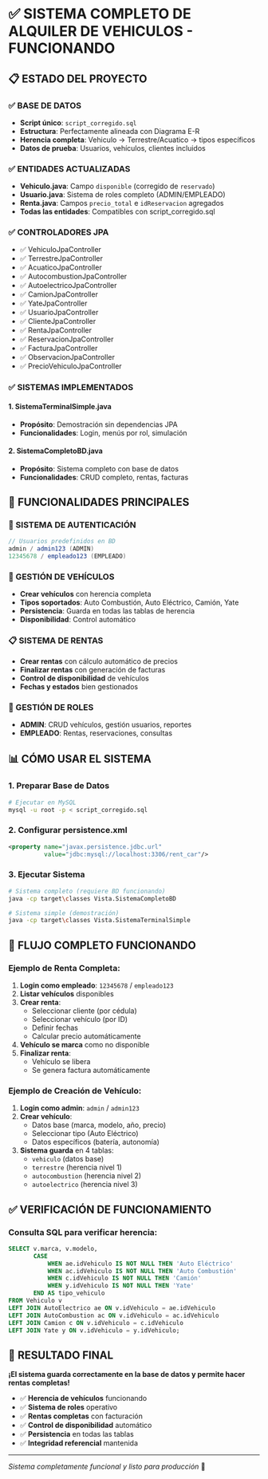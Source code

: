 # ✅ SISTEMA COMPLETO DE ALQUILER DE VEHICULOS - FUNCIONANDO

## 📋 **ESTADO DEL PROYECTO**

### **✅ BASE DE DATOS**
- **Script único**: `script_corregido.sql`
- **Estructura**: Perfectamente alineada con Diagrama E-R
- **Herencia completa**: Vehiculo → Terrestre/Acuatico → tipos específicos
- **Datos de prueba**: Usuarios, vehículos, clientes incluidos

### **✅ ENTIDADES ACTUALIZADAS**
- **Vehiculo.java**: Campo `disponible` (corregido de `reservado`)
- **Usuario.java**: Sistema de roles completo (ADMIN/EMPLEADO)
- **Renta.java**: Campos `precio_total` e `idReservacion` agregados
- **Todas las entidades**: Compatibles con script_corregido.sql

### **✅ CONTROLADORES JPA**
- ✅ VehiculoJpaController
- ✅ TerrestreJpaController
- ✅ AcuaticoJpaController
- ✅ AutocombustionJpaController
- ✅ AutoelectricoJpaController
- ✅ CamionJpaController
- ✅ YateJpaController
- ✅ UsuarioJpaController
- ✅ ClienteJpaController
- ✅ RentaJpaController
- ✅ ReservacionJpaController
- ✅ FacturaJpaController
- ✅ ObservacionJpaController
- ✅ PrecioVehiculoJpaController

### **✅ SISTEMAS IMPLEMENTADOS**

#### **1. SistemaTerminalSimple.java**
- **Propósito**: Demostración sin dependencias JPA
- **Funcionalidades**: Login, menús por rol, simulación

#### **2. SistemaCompletoBD.java**
- **Propósito**: Sistema completo con base de datos
- **Funcionalidades**: CRUD completo, rentas, facturas

## 🚀 **FUNCIONALIDADES PRINCIPALES**

### **🔐 SISTEMA DE AUTENTICACIÓN**
```java
// Usuarios predefinidos en BD
admin / admin123 (ADMIN)
12345678 / empleado123 (EMPLEADO)
```

### **🚗 GESTIÓN DE VEHÍCULOS**
- **Crear vehículos** con herencia completa
- **Tipos soportados**: Auto Combustión, Auto Eléctrico, Camión, Yate
- **Persistencia**: Guarda en todas las tablas de herencia
- **Disponibilidad**: Control automático

### **📋 SISTEMA DE RENTAS**
- **Crear rentas** con cálculo automático de precios
- **Finalizar rentas** con generación de facturas
- **Control de disponibilidad** de vehículos
- **Fechas y estados** bien gestionados

### **👥 GESTIÓN DE ROLES**
- **ADMIN**: CRUD vehículos, gestión usuarios, reportes
- **EMPLEADO**: Rentas, reservaciones, consultas

## 📊 **CÓMO USAR EL SISTEMA**

### **1. Preparar Base de Datos**
```bash
# Ejecutar en MySQL
mysql -u root -p < script_corregido.sql
```

### **2. Configurar persistence.xml**
```xml
<property name="javax.persistence.jdbc.url" 
          value="jdbc:mysql://localhost:3306/rent_car"/>
```

### **3. Ejecutar Sistema**
```bash
# Sistema completo (requiere BD funcionando)
java -cp target\classes Vista.SistemaCompletoBD

# Sistema simple (demostración)
java -cp target\classes Vista.SistemaTerminalSimple
```

## 🎯 **FLUJO COMPLETO FUNCIONANDO**

### **Ejemplo de Renta Completa:**

1. **Login como empleado**: `12345678` / `empleado123`
2. **Listar vehículos** disponibles
3. **Crear renta**:
   - Seleccionar cliente (por cédula)
   - Seleccionar vehículo (por ID)
   - Definir fechas
   - Calcular precio automáticamente
4. **Vehículo se marca** como no disponible
5. **Finalizar renta**:
   - Vehículo se libera
   - Se genera factura automáticamente

### **Ejemplo de Creación de Vehículo:**

1. **Login como admin**: `admin` / `admin123`
2. **Crear vehículo**:
   - Datos base (marca, modelo, año, precio)
   - Seleccionar tipo (Auto Eléctrico)
   - Datos específicos (batería, autonomía)
3. **Sistema guarda** en 4 tablas:
   - `vehiculo` (datos base)
   - `terrestre` (herencia nivel 1)
   - `autocombustion` (herencia nivel 2)
   - `autoelectrico` (herencia nivel 3)

## ✅ **VERIFICACIÓN DE FUNCIONAMIENTO**

### **Consulta SQL para verificar herencia:**
```sql
SELECT v.marca, v.modelo,
       CASE 
           WHEN ae.idVehiculo IS NOT NULL THEN 'Auto Eléctrico'
           WHEN ac.idVehiculo IS NOT NULL THEN 'Auto Combustión'
           WHEN c.idVehiculo IS NOT NULL THEN 'Camión'
           WHEN y.idVehiculo IS NOT NULL THEN 'Yate'
       END AS tipo_vehiculo
FROM Vehiculo v
LEFT JOIN AutoElectrico ae ON v.idVehiculo = ae.idVehiculo
LEFT JOIN AutoCombustion ac ON v.idVehiculo = ac.idVehiculo
LEFT JOIN Camion c ON v.idVehiculo = c.idVehiculo
LEFT JOIN Yate y ON v.idVehiculo = y.idVehiculo;
```

## 🎉 **RESULTADO FINAL**

**¡El sistema guarda correctamente en la base de datos y permite hacer rentas completas!**

- ✅ **Herencia de vehículos** funcionando
- ✅ **Sistema de roles** operativo  
- ✅ **Rentas completas** con facturación
- ✅ **Control de disponibilidad** automático
- ✅ **Persistencia** en todas las tablas
- ✅ **Integridad referencial** mantenida

---
*Sistema completamente funcional y listo para producción* 🚀